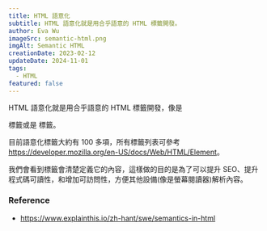 ```yaml
---
title: HTML 語意化
subtitle: HTML 語意化就是用合乎語意的 HTML 標籤開發。
author: Eva Wu
imageSrc: semantic-html.png
imgAlt: Semantic HTML
creationDate: 2023-02-12
updateDate: 2024-11-01
tags:
  - HTML
featured: false
---
```


HTML 語意化就是用合乎語意的 HTML 標籤開發，像是 <form> 標籤或是 <table> 標籤。

目前語意化標籤大約有 100 多項，所有標籤列表可參考 <https://developer.mozilla.org/en-US/docs/Web/HTML/Element>。

我們會看到標籤會清楚定義它的內容，這樣做的目的是為了可以提升 SEO、提升程式碼可讀性，和增加可訪問性，方便其他設備(像是螢幕閱讀器)解析內容。

### Reference

- <https://www.explainthis.io/zh-hant/swe/semantics-in-html>
